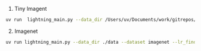 1. Tiny Imagent
```bash
uv run  lightning_main.py --data_dir /Users/uv/Documents/work/gitrepos/imagenet1k-trainer/artifacts/tinyimagenet --dataset tinyimagenet --batch_size 256 --max_epochs 20 --lr_finder --plot_lr 
```
2. Imagenet
```bash
uv run lightning_main.py --data_dir ./data --dataset imagenet --lr_finder --plot_lr
```